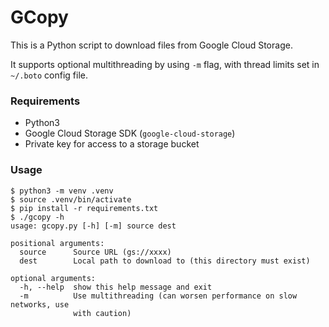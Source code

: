 # GCopy

This is a Python script to download files from Google Cloud Storage. 

It supports optional multithreading by using `-m` flag, with thread limits set in `~/.boto` config file.

### Requirements
* Python3
* Google Cloud Storage SDK (`google-cloud-storage`)
* Private key for access to a storage bucket

### Usage
```commandline
$ python3 -m venv .venv
$ source .venv/bin/activate
$ pip install -r requirements.txt
$ ./gcopy -h
usage: gcopy.py [-h] [-m] source dest

positional arguments:
  source      Source URL (gs://xxxx)
  dest        Local path to download to (this directory must exist)

optional arguments:
  -h, --help  show this help message and exit
  -m          Use multithreading (can worsen performance on slow networks, use
              with caution)
```
